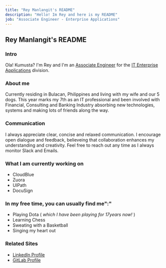 ```yaml
---
title: "Rey Manlangit's README"
description: "Hello! Im Rey and here is my README"
job: "Associate Engineer - Enterprise Applications"
---
```


## Rey Manlangit's README

### Intro

Ola! Kumusta? I'm Rey and I'm an [Associate Engineer](/job-families/finance/information-technology/it-entapps-engineering/#associate-it-enterprise-applications-engineer) for the [IT Enterprise Applications](/handbook/business-technology/) division.

### About me

Currently residing in Bulacan, Philippines and living with my wife and our 5 dogs. This year marks my 7th as an IT professional and been involved with Financial, Consulting and Banking Industry absorbing new technologies, systems and making lots of friends along the way.

### Communication

I always appreciate clear, concise and relaxed communication. I encourage open dialogue and feedback, believeing that collaboration enhances my understanding and creativity. Feel free to reach out any time as I always monitor Slack and Emails.

### What I am currently working on

- CloudBlue
- Zuora
- UIPath
- DocuSign

### In my free time, you can usually find me":"

- Playing Dota ( <i>which I have been playing for 17years now!</i> )
- Learning Chess
- Sweating with a Basketball
- Singing my heart out

### Related Sites

- [LinkedIn Profile](https://www.linkedin.com/in/janrey-m-1b975117b/)
- [GitLab Profile](https://gitlab.com/RManlangit)
